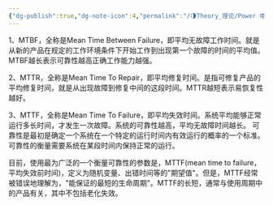 ```yaml
---
{"dg-publish":true,"dg-note-icon":4,"permalink":"/🌗Theory_理论/Power 电源/MTBF&MTTR&MTTF/","dgPassFrontmatter":true,"noteIcon":4,"created":"2023-10-19T19:24:54.579+08:00","updated":"2024-08-27T10:56:29.621+08:00"}
---
```


1、MTBF，全称是Mean Time Between Failure，即平均无故障工作时间。就是从新的产品在规定的工作环境条件下开始工作到出现第一个故障的时间的平均值。MTBF越长表示可靠性越高正确工作能力越强。

2、MTTR，全称是Mean Time To Repair，即平均修复时间。是指可修复产品的平均修复时间，就是从出现故障到修复中间的这段时间。MTTR越短表示易恢复性越好。

3、MTTF，全称是Mean Time To Failure，即平均失效时间。系统平均能够正常运行多长时间，才发生一次故障。系统的可靠性越高，平均无故障时间越长。 可靠性是最初是确定一个系统在一个特定的运行时间内有效运行的概率的一个标准。可靠性的衡量需要系统在某段时间内保持正常的运行。

目前，使用最为广泛的一个衡量可靠性的参数是，MTTF(mean time to failure，平均失效前时间)，定义为随机变量、出错时间等的"期望值"。但是，MTTF经常被错误地理解为，"能保证的最短的生命周期"。MTTF的长短，通常与使用周期中的产品有关，其中不包括老化失效。